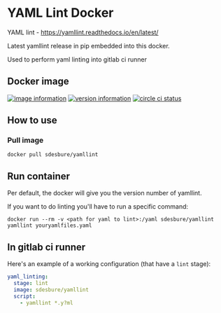 # YAML Lint Docker

YAML lint - <https://yamllint.readthedocs.io/en/latest/>

Latest yamllint release in pip embedded into this docker.

Used to perform yaml linting into gitlab ci runner

## Docker image

[![image information](https://images.microbadger.com/badges/image/sdesbure/yamllint.svg)](https://microbadger.com/images/sdesbure/yamllint
"Get your own image badge on microbadger.com")
[![version information](https://images.microbadger.com/badges/version/sdesbure/yamllint.svg)](https://microbadger.com/images/sdesbure/yamllint
"Get your own version badge on microbadger.com")
[![circle ci status](https://circleci.com/gh/sdesbure/docker_yamllint.svg?style=shield)](https://app.circleci.com/pipelines/github/sdesbure/docker_yamllint "view on Circle CI")

## How to use

### Pull image

```shell
docker pull sdesbure/yamllint
```

## Run container

Per default, the docker will give you the version number of yamllint.

If you want to do linting you'll have to run a specific command:

```shell
docker run --rm -v <path for yaml to lint>:/yaml sdesbure/yamllint yamllint youryamlfiles.yaml
```

## In gitlab ci runner

Here's an example of a working configuration (that have a `lint` stage):

```yaml
yaml_linting:
  stage: lint
  image: sdesbure/yamllint
  script:
    - yamllint *.y?ml
```
